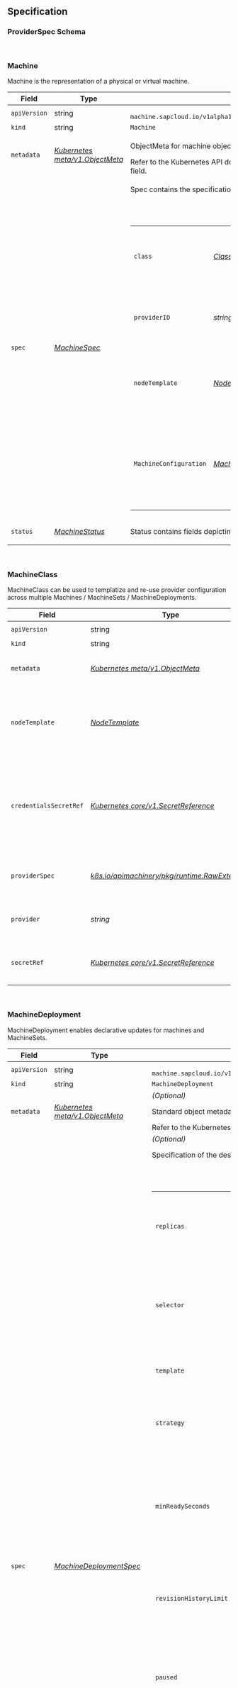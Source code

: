 ## Specification
### ProviderSpec Schema
<br>
<h3 id="machine.sapcloud.io/v1alpha1.Machine">
<b>Machine</b>
</h3>
<p>
<p>Machine is the representation of a physical or virtual machine.</p>
</p>
<table>
<thead>
<tr>
<th>Field</th>
<th>Type</th>
<th>Description</th>
</tr>
</thead>
<tbody>
<tr>
<td>
<code>apiVersion</code>
</td>
<td>
string
</td>
<td>
<code>
machine.sapcloud.io/v1alpha1
</code>
</td>
</tr>
<tr>
<td>
<code>kind</code>
</td>
<td>
string
</td>
<td>
<code>Machine</code>
</td>
</tr>
<tr>
<td>
<code>metadata</code>
</td>
<td>
<em>
<a href="https://kubernetes.io/docs/reference/generated/kubernetes-api/v1.29/#objectmeta-v1-meta">
Kubernetes meta/v1.ObjectMeta
</a>
</em>
</td>
<td>
<p>ObjectMeta for machine object</p>
Refer to the Kubernetes API documentation for the fields of the
<code>metadata</code> field.
</td>
</tr>
<tr>
<td>
<code>spec</code>
</td>
<td>
<em>
<a href="#machine.sapcloud.io/v1alpha1.MachineSpec">
MachineSpec
</a>
</em>
</td>
<td>
<p>Spec contains the specification of the machine</p>
<br/>
<br/>
<table>
<tr>
<td>
<code>class</code>
</td>
<td>
<em>
<a href="#machine.sapcloud.io/v1alpha1.ClassSpec">
ClassSpec
</a>
</em>
</td>
<td>
<em>(Optional)</em>
<p>Class contains the machineclass attributes of a machine</p>
</td>
</tr>
<tr>
<td>
<code>providerID</code>
</td>
<td>
<em>
string
</em>
</td>
<td>
<em>(Optional)</em>
<p>ProviderID represents the provider&rsquo;s unique ID given to a machine</p>
</td>
</tr>
<tr>
<td>
<code>nodeTemplate</code>
</td>
<td>
<em>
<a href="#machine.sapcloud.io/v1alpha1.NodeTemplateSpec">
NodeTemplateSpec
</a>
</em>
</td>
<td>
<em>(Optional)</em>
<p>NodeTemplateSpec describes the data a node should have when created from a template</p>
</td>
</tr>
<tr>
<td>
<code>MachineConfiguration</code>
</td>
<td>
<em>
<a href="#machine.sapcloud.io/v1alpha1.MachineConfiguration">
MachineConfiguration
</a>
</em>
</td>
<td>
<p>
(Members of <code>MachineConfiguration</code> are embedded into this type.)
</p>
<em>(Optional)</em>
<p>Configuration for the machine-controller.</p>
</td>
</tr>
</table>
</td>
</tr>
<tr>
<td>
<code>status</code>
</td>
<td>
<em>
<a href="#machine.sapcloud.io/v1alpha1.MachineStatus">
MachineStatus
</a>
</em>
</td>
<td>
<p>Status contains fields depicting the status</p>
</td>
</tr>
</tbody>
</table>
<br>
<h3 id="machine.sapcloud.io/v1alpha1.MachineClass">
<b>MachineClass</b>
</h3>
<p>
<p>MachineClass can be used to templatize and re-use provider configuration
across multiple Machines / MachineSets / MachineDeployments.</p>
</p>
<table>
<thead>
<tr>
<th>Field</th>
<th>Type</th>
<th>Description</th>
</tr>
</thead>
<tbody>
<tr>
<td>
<code>apiVersion</code>
</td>
<td>
string
</td>
<td>
<code>
machine.sapcloud.io/v1alpha1
</code>
</td>
</tr>
<tr>
<td>
<code>kind</code>
</td>
<td>
string
</td>
<td>
<code>MachineClass</code>
</td>
</tr>
<tr>
<td>
<code>metadata</code>
</td>
<td>
<em>
<a href="https://kubernetes.io/docs/reference/generated/kubernetes-api/v1.29/#objectmeta-v1-meta">
Kubernetes meta/v1.ObjectMeta
</a>
</em>
</td>
<td>
<em>(Optional)</em>
Refer to the Kubernetes API documentation for the fields of the
<code>metadata</code> field.
</td>
</tr>
<tr>
<td>
<code>nodeTemplate</code>
</td>
<td>
<em>
<a href="#machine.sapcloud.io/v1alpha1.NodeTemplate">
NodeTemplate
</a>
</em>
</td>
<td>
<em>(Optional)</em>
<p>NodeTemplate contains subfields to track all node resources and other node info required to scale nodegroup from zero</p>
</td>
</tr>
<tr>
<td>
<code>credentialsSecretRef</code>
</td>
<td>
<em>
<a href="https://kubernetes.io/docs/reference/generated/kubernetes-api/v1.29/#secretreference-v1-core">
Kubernetes core/v1.SecretReference
</a>
</em>
</td>
<td>
<p>CredentialsSecretRef can optionally store the credentials (in this case the SecretRef does not need to store them).
This might be useful if multiple machine classes with the same credentials but different user-datas are used.</p>
</td>
</tr>
<tr>
<td>
<code>providerSpec</code>
</td>
<td>
<em>
<a href="https://godoc.org/k8s.io/apimachinery/pkg/runtime#RawExtension">
k8s.io/apimachinery/pkg/runtime.RawExtension
</a>
</em>
</td>
<td>
<p>Provider-specific configuration to use during node creation.</p>
</td>
</tr>
<tr>
<td>
<code>provider</code>
</td>
<td>
<em>
string
</em>
</td>
<td>
<p>Provider is the combination of name and location of cloud-specific drivers.</p>
</td>
</tr>
<tr>
<td>
<code>secretRef</code>
</td>
<td>
<em>
<a href="https://kubernetes.io/docs/reference/generated/kubernetes-api/v1.29/#secretreference-v1-core">
Kubernetes core/v1.SecretReference
</a>
</em>
</td>
<td>
<p>SecretRef stores the necessary secrets such as credentials or userdata.</p>
</td>
</tr>
</tbody>
</table>
<br>
<h3 id="machine.sapcloud.io/v1alpha1.MachineDeployment">
<b>MachineDeployment</b>
</h3>
<p>
<p>MachineDeployment enables declarative updates for machines and MachineSets.</p>
</p>
<table>
<thead>
<tr>
<th>Field</th>
<th>Type</th>
<th>Description</th>
</tr>
</thead>
<tbody>
<tr>
<td>
<code>apiVersion</code>
</td>
<td>
string
</td>
<td>
<code>
machine.sapcloud.io/v1alpha1
</code>
</td>
</tr>
<tr>
<td>
<code>kind</code>
</td>
<td>
string
</td>
<td>
<code>MachineDeployment</code>
</td>
</tr>
<tr>
<td>
<code>metadata</code>
</td>
<td>
<em>
<a href="https://kubernetes.io/docs/reference/generated/kubernetes-api/v1.29/#objectmeta-v1-meta">
Kubernetes meta/v1.ObjectMeta
</a>
</em>
</td>
<td>
<em>(Optional)</em>
<p>Standard object metadata.</p>
Refer to the Kubernetes API documentation for the fields of the
<code>metadata</code> field.
</td>
</tr>
<tr>
<td>
<code>spec</code>
</td>
<td>
<em>
<a href="#machine.sapcloud.io/v1alpha1.MachineDeploymentSpec">
MachineDeploymentSpec
</a>
</em>
</td>
<td>
<em>(Optional)</em>
<p>Specification of the desired behavior of the MachineDeployment.</p>
<br/>
<br/>
<table>
<tr>
<td>
<code>replicas</code>
</td>
<td>
<em>
int32
</em>
</td>
<td>
<em>(Optional)</em>
<p>Number of desired machines. This is a pointer to distinguish between explicit
zero and not specified. Defaults to 0.</p>
</td>
</tr>
<tr>
<td>
<code>selector</code>
</td>
<td>
<em>
<a href="https://kubernetes.io/docs/reference/generated/kubernetes-api/v1.29/#labelselector-v1-meta">
Kubernetes meta/v1.LabelSelector
</a>
</em>
</td>
<td>
<em>(Optional)</em>
<p>Label selector for machines. Existing MachineSets whose machines are
selected by this will be the ones affected by this MachineDeployment.</p>
</td>
</tr>
<tr>
<td>
<code>template</code>
</td>
<td>
<em>
<a href="#machine.sapcloud.io/v1alpha1.MachineTemplateSpec">
MachineTemplateSpec
</a>
</em>
</td>
<td>
<p>Template describes the machines that will be created.</p>
</td>
</tr>
<tr>
<td>
<code>strategy</code>
</td>
<td>
<em>
<a href="#machine.sapcloud.io/v1alpha1.MachineDeploymentStrategy">
MachineDeploymentStrategy
</a>
</em>
</td>
<td>
<em>(Optional)</em>
<p>The MachineDeployment strategy to use to replace existing machines with new ones.</p>
</td>
</tr>
<tr>
<td>
<code>minReadySeconds</code>
</td>
<td>
<em>
int32
</em>
</td>
<td>
<em>(Optional)</em>
<p>Minimum number of seconds for which a newly created machine should be ready
without any of its container crashing, for it to be considered available.
Defaults to 0 (machine will be considered available as soon as it is ready)</p>
</td>
</tr>
<tr>
<td>
<code>revisionHistoryLimit</code>
</td>
<td>
<em>
*int32
</em>
</td>
<td>
<em>(Optional)</em>
<p>The number of old MachineSets to retain to allow rollback.
This is a pointer to distinguish between explicit zero and not specified.</p>
</td>
</tr>
<tr>
<td>
<code>paused</code>
</td>
<td>
<em>
bool
</em>
</td>
<td>
<em>(Optional)</em>
<p>Indicates that the MachineDeployment is paused and will not be processed by the
MachineDeployment controller.</p>
</td>
</tr>
<tr>
<td>
<code>rollbackTo</code>
</td>
<td>
<em>
<a href="#machine.sapcloud.io/v1alpha1.RollbackConfig">
RollbackConfig
</a>
</em>
</td>
<td>
<em>(Optional)</em>
<p>DEPRECATED.
The config this MachineDeployment is rolling back to. Will be cleared after rollback is done.</p>
</td>
</tr>
<tr>
<td>
<code>progressDeadlineSeconds</code>
</td>
<td>
<em>
*int32
</em>
</td>
<td>
<em>(Optional)</em>
<p>The maximum time in seconds for a MachineDeployment to make progress before it
is considered to be failed. The MachineDeployment controller will continue to
process failed MachineDeployments and a condition with a ProgressDeadlineExceeded
reason will be surfaced in the MachineDeployment status. Note that progress will
not be estimated during the time a MachineDeployment is paused. This is not set
by default, which is treated as infinite deadline.</p>
</td>
</tr>
</table>
</td>
</tr>
<tr>
<td>
<code>status</code>
</td>
<td>
<em>
<a href="#machine.sapcloud.io/v1alpha1.MachineDeploymentStatus">
MachineDeploymentStatus
</a>
</em>
</td>
<td>
<em>(Optional)</em>
<p>Most recently observed status of the MachineDeployment.</p>
</td>
</tr>
</tbody>
</table>
<br>
<h3 id="machine.sapcloud.io/v1alpha1.MachineSet">
<b>MachineSet</b>
</h3>
<p>
<p>MachineSet TODO</p>
</p>
<table>
<thead>
<tr>
<th>Field</th>
<th>Type</th>
<th>Description</th>
</tr>
</thead>
<tbody>
<tr>
<td>
<code>apiVersion</code>
</td>
<td>
string
</td>
<td>
<code>
machine.sapcloud.io/v1alpha1
</code>
</td>
</tr>
<tr>
<td>
<code>kind</code>
</td>
<td>
string
</td>
<td>
<code>MachineSet</code>
</td>
</tr>
<tr>
<td>
<code>metadata</code>
</td>
<td>
<em>
<a href="https://kubernetes.io/docs/reference/generated/kubernetes-api/v1.29/#objectmeta-v1-meta">
Kubernetes meta/v1.ObjectMeta
</a>
</em>
</td>
<td>
<em>(Optional)</em>
Refer to the Kubernetes API documentation for the fields of the
<code>metadata</code> field.
</td>
</tr>
<tr>
<td>
<code>spec</code>
</td>
<td>
<em>
<a href="#machine.sapcloud.io/v1alpha1.MachineSetSpec">
MachineSetSpec
</a>
</em>
</td>
<td>
<em>(Optional)</em>
<br/>
<br/>
<table>
<tr>
<td>
<code>replicas</code>
</td>
<td>
<em>
int32
</em>
</td>
<td>
<em>(Optional)</em>
</td>
</tr>
<tr>
<td>
<code>selector</code>
</td>
<td>
<em>
<a href="https://kubernetes.io/docs/reference/generated/kubernetes-api/v1.29/#labelselector-v1-meta">
Kubernetes meta/v1.LabelSelector
</a>
</em>
</td>
<td>
<em>(Optional)</em>
</td>
</tr>
<tr>
<td>
<code>machineClass</code>
</td>
<td>
<em>
<a href="#machine.sapcloud.io/v1alpha1.ClassSpec">
ClassSpec
</a>
</em>
</td>
<td>
<em>(Optional)</em>
</td>
</tr>
<tr>
<td>
<code>template</code>
</td>
<td>
<em>
<a href="#machine.sapcloud.io/v1alpha1.MachineTemplateSpec">
MachineTemplateSpec
</a>
</em>
</td>
<td>
<em>(Optional)</em>
</td>
</tr>
<tr>
<td>
<code>minReadySeconds</code>
</td>
<td>
<em>
int32
</em>
</td>
<td>
<em>(Optional)</em>
</td>
</tr>
</table>
</td>
</tr>
<tr>
<td>
<code>status</code>
</td>
<td>
<em>
<a href="#machine.sapcloud.io/v1alpha1.MachineSetStatus">
MachineSetStatus
</a>
</em>
</td>
<td>
<em>(Optional)</em>
</td>
</tr>
</tbody>
</table>
<br>
<h3 id="machine.sapcloud.io/v1alpha1.ClassSpec">
<b>ClassSpec</b>
</h3>
<p>
(<em>Appears on:</em>
<a href="#machine.sapcloud.io/v1alpha1.MachineSetSpec">MachineSetSpec</a>, 
<a href="#machine.sapcloud.io/v1alpha1.MachineSpec">MachineSpec</a>)
</p>
<p>
<p>ClassSpec is the class specification of machine</p>
</p>
<table>
<thead>
<tr>
<th>Field</th>
<th>Type</th>
<th>Description</th>
</tr>
</thead>
<tbody>
<tr>
<td>
<code>apiGroup</code>
</td>
<td>
<em>
string
</em>
</td>
<td>
<p>API group to which it belongs</p>
</td>
</tr>
<tr>
<td>
<code>kind</code>
</td>
<td>
<em>
string
</em>
</td>
<td>
<p>Kind for machine class</p>
</td>
</tr>
<tr>
<td>
<code>name</code>
</td>
<td>
<em>
string
</em>
</td>
<td>
<p>Name of machine class</p>
</td>
</tr>
</tbody>
</table>
<br>
<h3 id="machine.sapcloud.io/v1alpha1.ConditionStatus">
<b>ConditionStatus</b>
(<code>string</code> alias)</p></h3>
<p>
(<em>Appears on:</em>
<a href="#machine.sapcloud.io/v1alpha1.MachineDeploymentCondition">MachineDeploymentCondition</a>, 
<a href="#machine.sapcloud.io/v1alpha1.MachineSetCondition">MachineSetCondition</a>)
</p>
<p>
<p>ConditionStatus are valid condition statuses</p>
</p>
<br>
<h3 id="machine.sapcloud.io/v1alpha1.CurrentStatus">
<b>CurrentStatus</b>
</h3>
<p>
(<em>Appears on:</em>
<a href="#machine.sapcloud.io/v1alpha1.MachineStatus">MachineStatus</a>)
</p>
<p>
<p>CurrentStatus contains information about the current status of Machine.</p>
</p>
<table>
<thead>
<tr>
<th>Field</th>
<th>Type</th>
<th>Description</th>
</tr>
</thead>
<tbody>
<tr>
<td>
<code>phase</code>
</td>
<td>
<em>
<a href="#machine.sapcloud.io/v1alpha1.MachinePhase">
MachinePhase
</a>
</em>
</td>
<td>
</td>
</tr>
<tr>
<td>
<code>timeoutActive</code>
</td>
<td>
<em>
bool
</em>
</td>
<td>
</td>
</tr>
<tr>
<td>
<code>lastUpdateTime</code>
</td>
<td>
<em>
<a href="https://kubernetes.io/docs/reference/generated/kubernetes-api/v1.29/#time-v1-meta">
Kubernetes meta/v1.Time
</a>
</em>
</td>
<td>
<p>Last update time of current status</p>
</td>
</tr>
</tbody>
</table>
<br>
<h3 id="machine.sapcloud.io/v1alpha1.InPlaceUpdateMachineDeployment">
<b>InPlaceUpdateMachineDeployment</b>
</h3>
<p>
(<em>Appears on:</em>
<a href="#machine.sapcloud.io/v1alpha1.MachineDeploymentStrategy">MachineDeploymentStrategy</a>)
</p>
<p>
<p>InPlaceUpdateMachineDeployment specifies the spec to control the desired behavior of inplace update.</p>
</p>
<table>
<thead>
<tr>
<th>Field</th>
<th>Type</th>
<th>Description</th>
</tr>
</thead>
<tbody>
<tr>
<td>
<code>UpdateConfiguration</code>
</td>
<td>
<em>
<a href="#machine.sapcloud.io/v1alpha1.UpdateConfiguration">
UpdateConfiguration
</a>
</em>
</td>
<td>
<p>
(Members of <code>UpdateConfiguration</code> are embedded into this type.)
</p>
</td>
</tr>
<tr>
<td>
<code>orchestrationType</code>
</td>
<td>
<em>
<a href="#machine.sapcloud.io/v1alpha1.OrchestrationType">
OrchestrationType
</a>
</em>
</td>
<td>
<p>OrchestrationType specifies the orchestration type for the inplace update.</p>
</td>
</tr>
</tbody>
</table>
<br>
<h3 id="machine.sapcloud.io/v1alpha1.LastOperation">
<b>LastOperation</b>
</h3>
<p>
(<em>Appears on:</em>
<a href="#machine.sapcloud.io/v1alpha1.MachineSetStatus">MachineSetStatus</a>, 
<a href="#machine.sapcloud.io/v1alpha1.MachineStatus">MachineStatus</a>, 
<a href="#machine.sapcloud.io/v1alpha1.MachineSummary">MachineSummary</a>)
</p>
<p>
<p>LastOperation suggests the last operation performed on the object</p>
</p>
<table>
<thead>
<tr>
<th>Field</th>
<th>Type</th>
<th>Description</th>
</tr>
</thead>
<tbody>
<tr>
<td>
<code>description</code>
</td>
<td>
<em>
string
</em>
</td>
<td>
<p>Description of the current operation</p>
</td>
</tr>
<tr>
<td>
<code>errorCode</code>
</td>
<td>
<em>
string
</em>
</td>
<td>
<em>(Optional)</em>
<p>ErrorCode of the current operation if any</p>
</td>
</tr>
<tr>
<td>
<code>lastUpdateTime</code>
</td>
<td>
<em>
<a href="https://kubernetes.io/docs/reference/generated/kubernetes-api/v1.29/#time-v1-meta">
Kubernetes meta/v1.Time
</a>
</em>
</td>
<td>
<p>Last update time of current operation</p>
</td>
</tr>
<tr>
<td>
<code>state</code>
</td>
<td>
<em>
<a href="#machine.sapcloud.io/v1alpha1.MachineState">
MachineState
</a>
</em>
</td>
<td>
<p>State of operation</p>
</td>
</tr>
<tr>
<td>
<code>type</code>
</td>
<td>
<em>
<a href="#machine.sapcloud.io/v1alpha1.MachineOperationType">
MachineOperationType
</a>
</em>
</td>
<td>
<p>Type of operation</p>
</td>
</tr>
</tbody>
</table>
<br>
<h3 id="machine.sapcloud.io/v1alpha1.MachineConfiguration">
<b>MachineConfiguration</b>
</h3>
<p>
(<em>Appears on:</em>
<a href="#machine.sapcloud.io/v1alpha1.MachineSpec">MachineSpec</a>)
</p>
<p>
<p>MachineConfiguration describes the configurations useful for the machine-controller.</p>
</p>
<table>
<thead>
<tr>
<th>Field</th>
<th>Type</th>
<th>Description</th>
</tr>
</thead>
<tbody>
<tr>
<td>
<code>drainTimeout</code>
</td>
<td>
<em>
<a href="https://godoc.org/k8s.io/apimachinery/pkg/apis/meta/v1#Duration">
Kubernetes meta/v1.Duration
</a>
</em>
</td>
<td>
<em>(Optional)</em>
<p>MachineDraintimeout is the timeout after which machine is forcefully deleted.</p>
</td>
</tr>
<tr>
<td>
<code>healthTimeout</code>
</td>
<td>
<em>
<a href="https://godoc.org/k8s.io/apimachinery/pkg/apis/meta/v1#Duration">
Kubernetes meta/v1.Duration
</a>
</em>
</td>
<td>
<em>(Optional)</em>
<p>MachineHealthTimeout is the timeout after which machine is declared unhealhty/failed.</p>
</td>
</tr>
<tr>
<td>
<code>creationTimeout</code>
</td>
<td>
<em>
<a href="https://godoc.org/k8s.io/apimachinery/pkg/apis/meta/v1#Duration">
Kubernetes meta/v1.Duration
</a>
</em>
</td>
<td>
<em>(Optional)</em>
<p>MachineCreationTimeout is the timeout after which machinie creation is declared failed.</p>
</td>
</tr>
<tr>
<td>
<code>maxEvictRetries</code>
</td>
<td>
<em>
*int32
</em>
</td>
<td>
<em>(Optional)</em>
<p>MaxEvictRetries is the number of retries that will be attempted while draining the node.</p>
</td>
</tr>
<tr>
<td>
<code>nodeConditions</code>
</td>
<td>
<em>
*string
</em>
</td>
<td>
<em>(Optional)</em>
<p>NodeConditions are the set of conditions if set to true for MachineHealthTimeOut, machine will be declared failed.</p>
</td>
</tr>
</tbody>
</table>
<br>
<h3 id="machine.sapcloud.io/v1alpha1.MachineDeploymentCondition">
<b>MachineDeploymentCondition</b>
</h3>
<p>
(<em>Appears on:</em>
<a href="#machine.sapcloud.io/v1alpha1.MachineDeploymentStatus">MachineDeploymentStatus</a>)
</p>
<p>
<p>MachineDeploymentCondition describes the state of a MachineDeployment at a certain point.</p>
</p>
<table>
<thead>
<tr>
<th>Field</th>
<th>Type</th>
<th>Description</th>
</tr>
</thead>
<tbody>
<tr>
<td>
<code>type</code>
</td>
<td>
<em>
<a href="#machine.sapcloud.io/v1alpha1.MachineDeploymentConditionType">
MachineDeploymentConditionType
</a>
</em>
</td>
<td>
<p>Type of MachineDeployment condition.</p>
</td>
</tr>
<tr>
<td>
<code>status</code>
</td>
<td>
<em>
<a href="#machine.sapcloud.io/v1alpha1.ConditionStatus">
ConditionStatus
</a>
</em>
</td>
<td>
<p>Status of the condition, one of True, False, Unknown.</p>
</td>
</tr>
<tr>
<td>
<code>lastUpdateTime</code>
</td>
<td>
<em>
<a href="https://kubernetes.io/docs/reference/generated/kubernetes-api/v1.29/#time-v1-meta">
Kubernetes meta/v1.Time
</a>
</em>
</td>
<td>
<p>The last time this condition was updated.</p>
</td>
</tr>
<tr>
<td>
<code>lastTransitionTime</code>
</td>
<td>
<em>
<a href="https://kubernetes.io/docs/reference/generated/kubernetes-api/v1.29/#time-v1-meta">
Kubernetes meta/v1.Time
</a>
</em>
</td>
<td>
<p>Last time the condition transitioned from one status to another.</p>
</td>
</tr>
<tr>
<td>
<code>reason</code>
</td>
<td>
<em>
string
</em>
</td>
<td>
<p>The reason for the condition&rsquo;s last transition.</p>
</td>
</tr>
<tr>
<td>
<code>message</code>
</td>
<td>
<em>
string
</em>
</td>
<td>
<p>A human readable message indicating details about the transition.</p>
</td>
</tr>
</tbody>
</table>
<br>
<h3 id="machine.sapcloud.io/v1alpha1.MachineDeploymentConditionType">
<b>MachineDeploymentConditionType</b>
(<code>string</code> alias)</p></h3>
<p>
(<em>Appears on:</em>
<a href="#machine.sapcloud.io/v1alpha1.MachineDeploymentCondition">MachineDeploymentCondition</a>)
</p>
<p>
<p>MachineDeploymentConditionType are valid conditions of MachineDeployments</p>
</p>
<br>
<h3 id="machine.sapcloud.io/v1alpha1.MachineDeploymentSpec">
<b>MachineDeploymentSpec</b>
</h3>
<p>
(<em>Appears on:</em>
<a href="#machine.sapcloud.io/v1alpha1.MachineDeployment">MachineDeployment</a>)
</p>
<p>
<p>MachineDeploymentSpec is the specification of the desired behavior of the MachineDeployment.</p>
</p>
<table>
<thead>
<tr>
<th>Field</th>
<th>Type</th>
<th>Description</th>
</tr>
</thead>
<tbody>
<tr>
<td>
<code>replicas</code>
</td>
<td>
<em>
int32
</em>
</td>
<td>
<em>(Optional)</em>
<p>Number of desired machines. This is a pointer to distinguish between explicit
zero and not specified. Defaults to 0.</p>
</td>
</tr>
<tr>
<td>
<code>selector</code>
</td>
<td>
<em>
<a href="https://kubernetes.io/docs/reference/generated/kubernetes-api/v1.29/#labelselector-v1-meta">
Kubernetes meta/v1.LabelSelector
</a>
</em>
</td>
<td>
<em>(Optional)</em>
<p>Label selector for machines. Existing MachineSets whose machines are
selected by this will be the ones affected by this MachineDeployment.</p>
</td>
</tr>
<tr>
<td>
<code>template</code>
</td>
<td>
<em>
<a href="#machine.sapcloud.io/v1alpha1.MachineTemplateSpec">
MachineTemplateSpec
</a>
</em>
</td>
<td>
<p>Template describes the machines that will be created.</p>
</td>
</tr>
<tr>
<td>
<code>strategy</code>
</td>
<td>
<em>
<a href="#machine.sapcloud.io/v1alpha1.MachineDeploymentStrategy">
MachineDeploymentStrategy
</a>
</em>
</td>
<td>
<em>(Optional)</em>
<p>The MachineDeployment strategy to use to replace existing machines with new ones.</p>
</td>
</tr>
<tr>
<td>
<code>minReadySeconds</code>
</td>
<td>
<em>
int32
</em>
</td>
<td>
<em>(Optional)</em>
<p>Minimum number of seconds for which a newly created machine should be ready
without any of its container crashing, for it to be considered available.
Defaults to 0 (machine will be considered available as soon as it is ready)</p>
</td>
</tr>
<tr>
<td>
<code>revisionHistoryLimit</code>
</td>
<td>
<em>
*int32
</em>
</td>
<td>
<em>(Optional)</em>
<p>The number of old MachineSets to retain to allow rollback.
This is a pointer to distinguish between explicit zero and not specified.</p>
</td>
</tr>
<tr>
<td>
<code>paused</code>
</td>
<td>
<em>
bool
</em>
</td>
<td>
<em>(Optional)</em>
<p>Indicates that the MachineDeployment is paused and will not be processed by the
MachineDeployment controller.</p>
</td>
</tr>
<tr>
<td>
<code>rollbackTo</code>
</td>
<td>
<em>
<a href="#machine.sapcloud.io/v1alpha1.RollbackConfig">
RollbackConfig
</a>
</em>
</td>
<td>
<em>(Optional)</em>
<p>DEPRECATED.
The config this MachineDeployment is rolling back to. Will be cleared after rollback is done.</p>
</td>
</tr>
<tr>
<td>
<code>progressDeadlineSeconds</code>
</td>
<td>
<em>
*int32
</em>
</td>
<td>
<em>(Optional)</em>
<p>The maximum time in seconds for a MachineDeployment to make progress before it
is considered to be failed. The MachineDeployment controller will continue to
process failed MachineDeployments and a condition with a ProgressDeadlineExceeded
reason will be surfaced in the MachineDeployment status. Note that progress will
not be estimated during the time a MachineDeployment is paused. This is not set
by default, which is treated as infinite deadline.</p>
</td>
</tr>
</tbody>
</table>
<br>
<h3 id="machine.sapcloud.io/v1alpha1.MachineDeploymentStatus">
<b>MachineDeploymentStatus</b>
</h3>
<p>
(<em>Appears on:</em>
<a href="#machine.sapcloud.io/v1alpha1.MachineDeployment">MachineDeployment</a>)
</p>
<p>
<p>MachineDeploymentStatus is the most recently observed status of the MachineDeployment.</p>
</p>
<table>
<thead>
<tr>
<th>Field</th>
<th>Type</th>
<th>Description</th>
</tr>
</thead>
<tbody>
<tr>
<td>
<code>observedGeneration</code>
</td>
<td>
<em>
int64
</em>
</td>
<td>
<em>(Optional)</em>
<p>The generation observed by the MachineDeployment controller.</p>
</td>
</tr>
<tr>
<td>
<code>replicas</code>
</td>
<td>
<em>
int32
</em>
</td>
<td>
<em>(Optional)</em>
<p>Total number of non-terminated machines targeted by this MachineDeployment (their labels match the selector).</p>
</td>
</tr>
<tr>
<td>
<code>updatedReplicas</code>
</td>
<td>
<em>
int32
</em>
</td>
<td>
<em>(Optional)</em>
<p>Total number of non-terminated machines targeted by this MachineDeployment that have the desired template spec.</p>
</td>
</tr>
<tr>
<td>
<code>readyReplicas</code>
</td>
<td>
<em>
int32
</em>
</td>
<td>
<em>(Optional)</em>
<p>Total number of ready machines targeted by this MachineDeployment.</p>
</td>
</tr>
<tr>
<td>
<code>availableReplicas</code>
</td>
<td>
<em>
int32
</em>
</td>
<td>
<em>(Optional)</em>
<p>Total number of available machines (ready for at least minReadySeconds) targeted by this MachineDeployment.</p>
</td>
</tr>
<tr>
<td>
<code>unavailableReplicas</code>
</td>
<td>
<em>
int32
</em>
</td>
<td>
<em>(Optional)</em>
<p>Total number of unavailable machines targeted by this MachineDeployment. This is the total number of
machines that are still required for the MachineDeployment to have 100% available capacity. They may
either be machines that are running but not yet available or machines that still have not been created.</p>
</td>
</tr>
<tr>
<td>
<code>conditions</code>
</td>
<td>
<em>
<a href="#machine.sapcloud.io/v1alpha1.MachineDeploymentCondition">
[]MachineDeploymentCondition
</a>
</em>
</td>
<td>
<p>Represents the latest available observations of a MachineDeployment&rsquo;s current state.</p>
</td>
</tr>
<tr>
<td>
<code>collisionCount</code>
</td>
<td>
<em>
*int32
</em>
</td>
<td>
<em>(Optional)</em>
<p>Count of hash collisions for the MachineDeployment. The MachineDeployment controller uses this
field as a collision avoidance mechanism when it needs to create the name for the
newest MachineSet.</p>
</td>
</tr>
<tr>
<td>
<code>failedMachines</code>
</td>
<td>
<em>
<a href="#machine.sapcloud.io/v1alpha1.*github.com/gardener/machine-controller-manager/pkg/apis/machine/v1alpha1.MachineSummary">
[]*github.com/gardener/machine-controller-manager/pkg/apis/machine/v1alpha1.MachineSummary
</a>
</em>
</td>
<td>
<em>(Optional)</em>
<p>FailedMachines has summary of machines on which lastOperation Failed</p>
</td>
</tr>
</tbody>
</table>
<br>
<h3 id="machine.sapcloud.io/v1alpha1.MachineDeploymentStrategy">
<b>MachineDeploymentStrategy</b>
</h3>
<p>
(<em>Appears on:</em>
<a href="#machine.sapcloud.io/v1alpha1.MachineDeploymentSpec">MachineDeploymentSpec</a>)
</p>
<p>
<p>MachineDeploymentStrategy describes how to replace existing machines with new ones.</p>
</p>
<table>
<thead>
<tr>
<th>Field</th>
<th>Type</th>
<th>Description</th>
</tr>
</thead>
<tbody>
<tr>
<td>
<code>type</code>
</td>
<td>
<em>
<a href="#machine.sapcloud.io/v1alpha1.MachineDeploymentStrategyType">
MachineDeploymentStrategyType
</a>
</em>
</td>
<td>
<em>(Optional)</em>
<p>Type of MachineDeployment. Can be &ldquo;Recreate&rdquo; or &ldquo;RollingUpdate&rdquo;. Default is RollingUpdate.</p>
</td>
</tr>
<tr>
<td>
<code>rollingUpdate</code>
</td>
<td>
<em>
<a href="#machine.sapcloud.io/v1alpha1.RollingUpdateMachineDeployment">
RollingUpdateMachineDeployment
</a>
</em>
</td>
<td>
<em>(Optional)</em>
<p>Rolling update config params. Present only if MachineDeploymentStrategyType =</p>
<h2>RollingUpdate.</h2>
<p>TODO: Update this to follow our convention for oneOf, whatever we decide it
to be.</p>
</td>
</tr>
<tr>
<td>
<code>inPlaceUpdate</code>
</td>
<td>
<em>
<a href="#machine.sapcloud.io/v1alpha1.InPlaceUpdateMachineDeployment">
InPlaceUpdateMachineDeployment
</a>
</em>
</td>
<td>
<em>(Optional)</em>
<p>InPlaceUpdate update config params. Present only if MachineDeploymentStrategyType =
InPlaceUpdate.</p>
</td>
</tr>
</tbody>
</table>
<br>
<h3 id="machine.sapcloud.io/v1alpha1.MachineDeploymentStrategyType">
<b>MachineDeploymentStrategyType</b>
(<code>string</code> alias)</p></h3>
<p>
(<em>Appears on:</em>
<a href="#machine.sapcloud.io/v1alpha1.MachineDeploymentStrategy">MachineDeploymentStrategy</a>)
</p>
<p>
<p>MachineDeploymentStrategyType are valid strategy types for rolling MachineDeployments</p>
</p>
<br>
<h3 id="machine.sapcloud.io/v1alpha1.MachineOperationType">
<b>MachineOperationType</b>
(<code>string</code> alias)</p></h3>
<p>
(<em>Appears on:</em>
<a href="#machine.sapcloud.io/v1alpha1.LastOperation">LastOperation</a>)
</p>
<p>
<p>MachineOperationType is a label for the operation performed on a machine object.</p>
</p>
<br>
<h3 id="machine.sapcloud.io/v1alpha1.MachinePhase">
<b>MachinePhase</b>
(<code>string</code> alias)</p></h3>
<p>
(<em>Appears on:</em>
<a href="#machine.sapcloud.io/v1alpha1.CurrentStatus">CurrentStatus</a>)
</p>
<p>
<p>MachinePhase is a label for the condition of a machine at the current time.</p>
</p>
<br>
<h3 id="machine.sapcloud.io/v1alpha1.MachineSetCondition">
<b>MachineSetCondition</b>
</h3>
<p>
(<em>Appears on:</em>
<a href="#machine.sapcloud.io/v1alpha1.MachineSetStatus">MachineSetStatus</a>)
</p>
<p>
<p>MachineSetCondition describes the state of a machine set at a certain point.</p>
</p>
<table>
<thead>
<tr>
<th>Field</th>
<th>Type</th>
<th>Description</th>
</tr>
</thead>
<tbody>
<tr>
<td>
<code>type</code>
</td>
<td>
<em>
<a href="#machine.sapcloud.io/v1alpha1.MachineSetConditionType">
MachineSetConditionType
</a>
</em>
</td>
<td>
<p>Type of machine set condition.</p>
</td>
</tr>
<tr>
<td>
<code>status</code>
</td>
<td>
<em>
<a href="#machine.sapcloud.io/v1alpha1.ConditionStatus">
ConditionStatus
</a>
</em>
</td>
<td>
<p>Status of the condition, one of True, False, Unknown.</p>
</td>
</tr>
<tr>
<td>
<code>lastTransitionTime</code>
</td>
<td>
<em>
<a href="https://kubernetes.io/docs/reference/generated/kubernetes-api/v1.29/#time-v1-meta">
Kubernetes meta/v1.Time
</a>
</em>
</td>
<td>
<em>(Optional)</em>
<p>The last time the condition transitioned from one status to another.</p>
</td>
</tr>
<tr>
<td>
<code>reason</code>
</td>
<td>
<em>
string
</em>
</td>
<td>
<em>(Optional)</em>
<p>The reason for the condition&rsquo;s last transition.</p>
</td>
</tr>
<tr>
<td>
<code>message</code>
</td>
<td>
<em>
string
</em>
</td>
<td>
<em>(Optional)</em>
<p>A human readable message indicating details about the transition.</p>
</td>
</tr>
</tbody>
</table>
<br>
<h3 id="machine.sapcloud.io/v1alpha1.MachineSetConditionType">
<b>MachineSetConditionType</b>
(<code>string</code> alias)</p></h3>
<p>
(<em>Appears on:</em>
<a href="#machine.sapcloud.io/v1alpha1.MachineSetCondition">MachineSetCondition</a>)
</p>
<p>
<p>MachineSetConditionType is the condition on machineset object</p>
</p>
<br>
<h3 id="machine.sapcloud.io/v1alpha1.MachineSetSpec">
<b>MachineSetSpec</b>
</h3>
<p>
(<em>Appears on:</em>
<a href="#machine.sapcloud.io/v1alpha1.MachineSet">MachineSet</a>)
</p>
<p>
<p>MachineSetSpec is the specification of a MachineSet.</p>
</p>
<table>
<thead>
<tr>
<th>Field</th>
<th>Type</th>
<th>Description</th>
</tr>
</thead>
<tbody>
<tr>
<td>
<code>replicas</code>
</td>
<td>
<em>
int32
</em>
</td>
<td>
<em>(Optional)</em>
</td>
</tr>
<tr>
<td>
<code>selector</code>
</td>
<td>
<em>
<a href="https://kubernetes.io/docs/reference/generated/kubernetes-api/v1.29/#labelselector-v1-meta">
Kubernetes meta/v1.LabelSelector
</a>
</em>
</td>
<td>
<em>(Optional)</em>
</td>
</tr>
<tr>
<td>
<code>machineClass</code>
</td>
<td>
<em>
<a href="#machine.sapcloud.io/v1alpha1.ClassSpec">
ClassSpec
</a>
</em>
</td>
<td>
<em>(Optional)</em>
</td>
</tr>
<tr>
<td>
<code>template</code>
</td>
<td>
<em>
<a href="#machine.sapcloud.io/v1alpha1.MachineTemplateSpec">
MachineTemplateSpec
</a>
</em>
</td>
<td>
<em>(Optional)</em>
</td>
</tr>
<tr>
<td>
<code>minReadySeconds</code>
</td>
<td>
<em>
int32
</em>
</td>
<td>
<em>(Optional)</em>
</td>
</tr>
</tbody>
</table>
<br>
<h3 id="machine.sapcloud.io/v1alpha1.MachineSetStatus">
<b>MachineSetStatus</b>
</h3>
<p>
(<em>Appears on:</em>
<a href="#machine.sapcloud.io/v1alpha1.MachineSet">MachineSet</a>)
</p>
<p>
<p>MachineSetStatus holds the most recently observed status of MachineSet.</p>
</p>
<table>
<thead>
<tr>
<th>Field</th>
<th>Type</th>
<th>Description</th>
</tr>
</thead>
<tbody>
<tr>
<td>
<code>replicas</code>
</td>
<td>
<em>
int32
</em>
</td>
<td>
<p>Replicas is the number of actual replicas.</p>
</td>
</tr>
<tr>
<td>
<code>fullyLabeledReplicas</code>
</td>
<td>
<em>
int32
</em>
</td>
<td>
<em>(Optional)</em>
<p>The number of pods that have labels matching the labels of the pod template of the replicaset.</p>
</td>
</tr>
<tr>
<td>
<code>readyReplicas</code>
</td>
<td>
<em>
int32
</em>
</td>
<td>
<em>(Optional)</em>
<p>The number of ready replicas for this replica set.</p>
</td>
</tr>
<tr>
<td>
<code>availableReplicas</code>
</td>
<td>
<em>
int32
</em>
</td>
<td>
<em>(Optional)</em>
<p>The number of available replicas (ready for at least minReadySeconds) for this replica set.</p>
</td>
</tr>
<tr>
<td>
<code>observedGeneration</code>
</td>
<td>
<em>
int64
</em>
</td>
<td>
<em>(Optional)</em>
<p>ObservedGeneration is the most recent generation observed by the controller.</p>
</td>
</tr>
<tr>
<td>
<code>machineSetCondition</code>
</td>
<td>
<em>
<a href="#machine.sapcloud.io/v1alpha1.MachineSetCondition">
[]MachineSetCondition
</a>
</em>
</td>
<td>
<em>(Optional)</em>
<p>Represents the latest available observations of a replica set&rsquo;s current state.</p>
</td>
</tr>
<tr>
<td>
<code>lastOperation</code>
</td>
<td>
<em>
<a href="#machine.sapcloud.io/v1alpha1.LastOperation">
LastOperation
</a>
</em>
</td>
<td>
<p>LastOperation performed</p>
</td>
</tr>
<tr>
<td>
<code>failedMachines</code>
</td>
<td>
<em>
<a href="#machine.sapcloud.io/v1alpha1.[]github.com/gardener/machine-controller-manager/pkg/apis/machine/v1alpha1.MachineSummary">
[]github.com/gardener/machine-controller-manager/pkg/apis/machine/v1alpha1.MachineSummary
</a>
</em>
</td>
<td>
<em>(Optional)</em>
<p>FailedMachines has summary of machines on which lastOperation Failed</p>
</td>
</tr>
</tbody>
</table>
<br>
<h3 id="machine.sapcloud.io/v1alpha1.MachineSpec">
<b>MachineSpec</b>
</h3>
<p>
(<em>Appears on:</em>
<a href="#machine.sapcloud.io/v1alpha1.Machine">Machine</a>, 
<a href="#machine.sapcloud.io/v1alpha1.MachineTemplateSpec">MachineTemplateSpec</a>)
</p>
<p>
<p>MachineSpec is the specification of a Machine.</p>
</p>
<table>
<thead>
<tr>
<th>Field</th>
<th>Type</th>
<th>Description</th>
</tr>
</thead>
<tbody>
<tr>
<td>
<code>class</code>
</td>
<td>
<em>
<a href="#machine.sapcloud.io/v1alpha1.ClassSpec">
ClassSpec
</a>
</em>
</td>
<td>
<em>(Optional)</em>
<p>Class contains the machineclass attributes of a machine</p>
</td>
</tr>
<tr>
<td>
<code>providerID</code>
</td>
<td>
<em>
string
</em>
</td>
<td>
<em>(Optional)</em>
<p>ProviderID represents the provider&rsquo;s unique ID given to a machine</p>
</td>
</tr>
<tr>
<td>
<code>nodeTemplate</code>
</td>
<td>
<em>
<a href="#machine.sapcloud.io/v1alpha1.NodeTemplateSpec">
NodeTemplateSpec
</a>
</em>
</td>
<td>
<em>(Optional)</em>
<p>NodeTemplateSpec describes the data a node should have when created from a template</p>
</td>
</tr>
<tr>
<td>
<code>MachineConfiguration</code>
</td>
<td>
<em>
<a href="#machine.sapcloud.io/v1alpha1.MachineConfiguration">
MachineConfiguration
</a>
</em>
</td>
<td>
<p>
(Members of <code>MachineConfiguration</code> are embedded into this type.)
</p>
<em>(Optional)</em>
<p>Configuration for the machine-controller.</p>
</td>
</tr>
</tbody>
</table>
<br>
<h3 id="machine.sapcloud.io/v1alpha1.MachineState">
<b>MachineState</b>
(<code>string</code> alias)</p></h3>
<p>
(<em>Appears on:</em>
<a href="#machine.sapcloud.io/v1alpha1.LastOperation">LastOperation</a>)
</p>
<p>
<p>MachineState is a current state of the operation.</p>
</p>
<br>
<h3 id="machine.sapcloud.io/v1alpha1.MachineStatus">
<b>MachineStatus</b>
</h3>
<p>
(<em>Appears on:</em>
<a href="#machine.sapcloud.io/v1alpha1.Machine">Machine</a>)
</p>
<p>
<p>MachineStatus holds the most recently observed status of Machine.</p>
</p>
<table>
<thead>
<tr>
<th>Field</th>
<th>Type</th>
<th>Description</th>
</tr>
</thead>
<tbody>
<tr>
<td>
<code>conditions</code>
</td>
<td>
<em>
<a href="https://kubernetes.io/docs/reference/generated/kubernetes-api/v1.29/#nodecondition-v1-core">
[]Kubernetes core/v1.NodeCondition
</a>
</em>
</td>
<td>
<p>Conditions of this machine, same as node</p>
</td>
</tr>
<tr>
<td>
<code>lastOperation</code>
</td>
<td>
<em>
<a href="#machine.sapcloud.io/v1alpha1.LastOperation">
LastOperation
</a>
</em>
</td>
<td>
<p>Last operation refers to the status of the last operation performed</p>
</td>
</tr>
<tr>
<td>
<code>currentStatus</code>
</td>
<td>
<em>
<a href="#machine.sapcloud.io/v1alpha1.CurrentStatus">
CurrentStatus
</a>
</em>
</td>
<td>
<p>Current status of the machine object</p>
</td>
</tr>
<tr>
<td>
<code>lastKnownState</code>
</td>
<td>
<em>
string
</em>
</td>
<td>
<em>(Optional)</em>
<p>LastKnownState can store details of the last known state of the VM by the plugins.
It can be used by future operation calls to determine current infrastucture state</p>
</td>
</tr>
</tbody>
</table>
<br>
<h3 id="machine.sapcloud.io/v1alpha1.MachineSummary">
<b>MachineSummary</b>
</h3>
<p>
<p>MachineSummary store the summary of machine.</p>
</p>
<table>
<thead>
<tr>
<th>Field</th>
<th>Type</th>
<th>Description</th>
</tr>
</thead>
<tbody>
<tr>
<td>
<code>name</code>
</td>
<td>
<em>
string
</em>
</td>
<td>
<p>Name of the machine object</p>
</td>
</tr>
<tr>
<td>
<code>providerID</code>
</td>
<td>
<em>
string
</em>
</td>
<td>
<p>ProviderID represents the provider&rsquo;s unique ID given to a machine</p>
</td>
</tr>
<tr>
<td>
<code>lastOperation</code>
</td>
<td>
<em>
<a href="#machine.sapcloud.io/v1alpha1.LastOperation">
LastOperation
</a>
</em>
</td>
<td>
<p>Last operation refers to the status of the last operation performed</p>
</td>
</tr>
<tr>
<td>
<code>ownerRef</code>
</td>
<td>
<em>
string
</em>
</td>
<td>
<p>OwnerRef</p>
</td>
</tr>
</tbody>
</table>
<br>
<h3 id="machine.sapcloud.io/v1alpha1.MachineTemplateSpec">
<b>MachineTemplateSpec</b>
</h3>
<p>
(<em>Appears on:</em>
<a href="#machine.sapcloud.io/v1alpha1.MachineDeploymentSpec">MachineDeploymentSpec</a>, 
<a href="#machine.sapcloud.io/v1alpha1.MachineSetSpec">MachineSetSpec</a>)
</p>
<p>
<p>MachineTemplateSpec describes the data a machine should have when created from a template</p>
</p>
<table>
<thead>
<tr>
<th>Field</th>
<th>Type</th>
<th>Description</th>
</tr>
</thead>
<tbody>
<tr>
<td>
<code>metadata</code>
</td>
<td>
<em>
<a href="https://kubernetes.io/docs/reference/generated/kubernetes-api/v1.29/#objectmeta-v1-meta">
Kubernetes meta/v1.ObjectMeta
</a>
</em>
</td>
<td>
<em>(Optional)</em>
<p>Standard object&rsquo;s metadata.
More info: <a href="https://git.k8s.io/community/contributors/devel/sig-architecture/api-conventions.md#metadata">https://git.k8s.io/community/contributors/devel/sig-architecture/api-conventions.md#metadata</a></p>
Refer to the Kubernetes API documentation for the fields of the
<code>metadata</code> field.
</td>
</tr>
<tr>
<td>
<code>spec</code>
</td>
<td>
<em>
<a href="#machine.sapcloud.io/v1alpha1.MachineSpec">
MachineSpec
</a>
</em>
</td>
<td>
<em>(Optional)</em>
<p>Specification of the desired behavior of the machine.
More info: <a href="https://git.k8s.io/community/contributors/devel/sig-architecture/api-conventions.md#spec-and-status">https://git.k8s.io/community/contributors/devel/sig-architecture/api-conventions.md#spec-and-status</a></p>
<br/>
<br/>
<table>
<tr>
<td>
<code>class</code>
</td>
<td>
<em>
<a href="#machine.sapcloud.io/v1alpha1.ClassSpec">
ClassSpec
</a>
</em>
</td>
<td>
<em>(Optional)</em>
<p>Class contains the machineclass attributes of a machine</p>
</td>
</tr>
<tr>
<td>
<code>providerID</code>
</td>
<td>
<em>
string
</em>
</td>
<td>
<em>(Optional)</em>
<p>ProviderID represents the provider&rsquo;s unique ID given to a machine</p>
</td>
</tr>
<tr>
<td>
<code>nodeTemplate</code>
</td>
<td>
<em>
<a href="#machine.sapcloud.io/v1alpha1.NodeTemplateSpec">
NodeTemplateSpec
</a>
</em>
</td>
<td>
<em>(Optional)</em>
<p>NodeTemplateSpec describes the data a node should have when created from a template</p>
</td>
</tr>
<tr>
<td>
<code>MachineConfiguration</code>
</td>
<td>
<em>
<a href="#machine.sapcloud.io/v1alpha1.MachineConfiguration">
MachineConfiguration
</a>
</em>
</td>
<td>
<p>
(Members of <code>MachineConfiguration</code> are embedded into this type.)
</p>
<em>(Optional)</em>
<p>Configuration for the machine-controller.</p>
</td>
</tr>
</table>
</td>
</tr>
</tbody>
</table>
<br>
<h3 id="machine.sapcloud.io/v1alpha1.NodeTemplate">
<b>NodeTemplate</b>
</h3>
<p>
(<em>Appears on:</em>
<a href="#machine.sapcloud.io/v1alpha1.MachineClass">MachineClass</a>)
</p>
<p>
<p>NodeTemplate contains subfields to track all node resources and other node info required to scale nodegroup from zero</p>
</p>
<table>
<thead>
<tr>
<th>Field</th>
<th>Type</th>
<th>Description</th>
</tr>
</thead>
<tbody>
<tr>
<td>
<code>capacity</code>
</td>
<td>
<em>
<a href="https://kubernetes.io/docs/reference/generated/kubernetes-api/v1.29/#resourcelist-v1-core">
Kubernetes core/v1.ResourceList
</a>
</em>
</td>
<td>
<p>Capacity contains subfields to track all node resources required to scale nodegroup from zero</p>
</td>
</tr>
<tr>
<td>
<code>instanceType</code>
</td>
<td>
<em>
string
</em>
</td>
<td>
<p>Instance type of the node belonging to nodeGroup</p>
</td>
</tr>
<tr>
<td>
<code>region</code>
</td>
<td>
<em>
string
</em>
</td>
<td>
<p>Region of the expected node belonging to nodeGroup</p>
</td>
</tr>
<tr>
<td>
<code>zone</code>
</td>
<td>
<em>
string
</em>
</td>
<td>
<p>Zone of the expected node belonging to nodeGroup</p>
</td>
</tr>
<tr>
<td>
<code>architecture</code>
</td>
<td>
<em>
*string
</em>
</td>
<td>
<em>(Optional)</em>
<p>CPU Architecture of the node belonging to nodeGroup</p>
</td>
</tr>
</tbody>
</table>
<br>
<h3 id="machine.sapcloud.io/v1alpha1.NodeTemplateSpec">
<b>NodeTemplateSpec</b>
</h3>
<p>
(<em>Appears on:</em>
<a href="#machine.sapcloud.io/v1alpha1.MachineSpec">MachineSpec</a>)
</p>
<p>
<p>NodeTemplateSpec describes the data a node should have when created from a template</p>
</p>
<table>
<thead>
<tr>
<th>Field</th>
<th>Type</th>
<th>Description</th>
</tr>
</thead>
<tbody>
<tr>
<td>
<code>metadata</code>
</td>
<td>
<em>
<a href="https://kubernetes.io/docs/reference/generated/kubernetes-api/v1.29/#objectmeta-v1-meta">
Kubernetes meta/v1.ObjectMeta
</a>
</em>
</td>
<td>
<em>(Optional)</em>
Refer to the Kubernetes API documentation for the fields of the
<code>metadata</code> field.
</td>
</tr>
<tr>
<td>
<code>spec</code>
</td>
<td>
<em>
<a href="https://kubernetes.io/docs/reference/generated/kubernetes-api/v1.29/#nodespec-v1-core">
Kubernetes core/v1.NodeSpec
</a>
</em>
</td>
<td>
<em>(Optional)</em>
<p>NodeSpec describes the attributes that a node is created with.</p>
<br/>
<br/>
<table>
<tr>
<td>
<code>podCIDR</code>
</td>
<td>
<em>
string
</em>
</td>
<td>
<em>(Optional)</em>
<p>PodCIDR represents the pod IP range assigned to the node.</p>
</td>
</tr>
<tr>
<td>
<code>podCIDRs</code>
</td>
<td>
<em>
[]string
</em>
</td>
<td>
<em>(Optional)</em>
<p>podCIDRs represents the IP ranges assigned to the node for usage by Pods on that node. If this
field is specified, the 0th entry must match the podCIDR field. It may contain at most 1 value for
each of IPv4 and IPv6.</p>
</td>
</tr>
<tr>
<td>
<code>providerID</code>
</td>
<td>
<em>
string
</em>
</td>
<td>
<em>(Optional)</em>
<p>ID of the node assigned by the cloud provider in the format: <ProviderName>://<ProviderSpecificNodeID></p>
</td>
</tr>
<tr>
<td>
<code>unschedulable</code>
</td>
<td>
<em>
bool
</em>
</td>
<td>
<em>(Optional)</em>
<p>Unschedulable controls node schedulability of new pods. By default, node is schedulable.
More info: <a href="https://kubernetes.io/docs/concepts/nodes/node/#manual-node-administration">https://kubernetes.io/docs/concepts/nodes/node/#manual-node-administration</a></p>
</td>
</tr>
<tr>
<td>
<code>taints</code>
</td>
<td>
<em>
<a href="https://kubernetes.io/docs/reference/generated/kubernetes-api/v1.29/#taint-v1-core">
[]Kubernetes core/v1.Taint
</a>
</em>
</td>
<td>
<em>(Optional)</em>
<p>If specified, the node&rsquo;s taints.</p>
</td>
</tr>
<tr>
<td>
<code>configSource</code>
</td>
<td>
<em>
<a href="https://kubernetes.io/docs/reference/generated/kubernetes-api/v1.29/#nodeconfigsource-v1-core">
Kubernetes core/v1.NodeConfigSource
</a>
</em>
</td>
<td>
<em>(Optional)</em>
<p>Deprecated: Previously used to specify the source of the node&rsquo;s configuration for the DynamicKubeletConfig feature. This feature is removed.</p>
</td>
</tr>
<tr>
<td>
<code>externalID</code>
</td>
<td>
<em>
string
</em>
</td>
<td>
<em>(Optional)</em>
<p>Deprecated. Not all kubelets will set this field. Remove field after 1.13.
see: <a href="https://issues.k8s.io/61966">https://issues.k8s.io/61966</a></p>
</td>
</tr>
</table>
</td>
</tr>
</tbody>
</table>
<br>
<h3 id="machine.sapcloud.io/v1alpha1.OrchestrationType">
<b>OrchestrationType</b>
(<code>string</code> alias)</p></h3>
<p>
(<em>Appears on:</em>
<a href="#machine.sapcloud.io/v1alpha1.InPlaceUpdateMachineDeployment">InPlaceUpdateMachineDeployment</a>)
</p>
<p>
<p>OrchestrationType specifies the orchestration type for the inplace update.</p>
</p>
<br>
<h3 id="machine.sapcloud.io/v1alpha1.RollbackConfig">
<b>RollbackConfig</b>
</h3>
<p>
(<em>Appears on:</em>
<a href="#machine.sapcloud.io/v1alpha1.MachineDeploymentSpec">MachineDeploymentSpec</a>)
</p>
<p>
<p>RollbackConfig is the config to rollback a MachineDeployment</p>
</p>
<table>
<thead>
<tr>
<th>Field</th>
<th>Type</th>
<th>Description</th>
</tr>
</thead>
<tbody>
<tr>
<td>
<code>revision</code>
</td>
<td>
<em>
int64
</em>
</td>
<td>
<em>(Optional)</em>
<p>The revision to rollback to. If set to 0, rollback to the last revision.</p>
</td>
</tr>
</tbody>
</table>
<br>
<h3 id="machine.sapcloud.io/v1alpha1.RollingUpdateMachineDeployment">
<b>RollingUpdateMachineDeployment</b>
</h3>
<p>
(<em>Appears on:</em>
<a href="#machine.sapcloud.io/v1alpha1.MachineDeploymentStrategy">MachineDeploymentStrategy</a>)
</p>
<p>
<p>RollingUpdateMachineDeployment is the spec to control the desired behavior of rolling update.</p>
</p>
<table>
<thead>
<tr>
<th>Field</th>
<th>Type</th>
<th>Description</th>
</tr>
</thead>
<tbody>
<tr>
<td>
<code>UpdateConfiguration</code>
</td>
<td>
<em>
<a href="#machine.sapcloud.io/v1alpha1.UpdateConfiguration">
UpdateConfiguration
</a>
</em>
</td>
<td>
<p>
(Members of <code>UpdateConfiguration</code> are embedded into this type.)
</p>
</td>
</tr>
</tbody>
</table>
<br>
<h3 id="machine.sapcloud.io/v1alpha1.UpdateConfiguration">
<b>UpdateConfiguration</b>
</h3>
<p>
(<em>Appears on:</em>
<a href="#machine.sapcloud.io/v1alpha1.InPlaceUpdateMachineDeployment">InPlaceUpdateMachineDeployment</a>, 
<a href="#machine.sapcloud.io/v1alpha1.RollingUpdateMachineDeployment">RollingUpdateMachineDeployment</a>)
</p>
<p>
<p>UpdateConfiguration specifies the udpate configuration for the deployment strategy.</p>
</p>
<table>
<thead>
<tr>
<th>Field</th>
<th>Type</th>
<th>Description</th>
</tr>
</thead>
<tbody>
<tr>
<td>
<code>maxUnavailable</code>
</td>
<td>
<em>
<a href="https://godoc.org/k8s.io/apimachinery/pkg/util/intstr#IntOrString">
k8s.io/apimachinery/pkg/util/intstr.IntOrString
</a>
</em>
</td>
<td>
<em>(Optional)</em>
<p>The maximum number of machines that can be unavailable during the update.
Value can be an absolute number (ex: 5) or a percentage of desired machines (ex: 10%).
Absolute number is calculated from percentage by rounding down.
This can not be 0 if MaxSurge is 0.
Example: when this is set to 30%, the old machine set can be scaled down to 70% of desired machines
immediately when the update starts. Once new machines are ready, old machine set
can be scaled down further, followed by scaling up the new machine set, ensuring
that the total number of machines available at all times during the update is at
least 70% of desired machines.</p>
</td>
</tr>
<tr>
<td>
<code>maxSurge</code>
</td>
<td>
<em>
<a href="https://godoc.org/k8s.io/apimachinery/pkg/util/intstr#IntOrString">
k8s.io/apimachinery/pkg/util/intstr.IntOrString
</a>
</em>
</td>
<td>
<em>(Optional)</em>
<p>The maximum number of machines that can be scheduled above the desired number of
machines.
Value can be an absolute number (ex: 5) or a percentage of desired machines (ex: 10%).
This can not be 0 if MaxUnavailable is 0.
Absolute number is calculated from percentage by rounding up.
Example: when this is set to 30%, the new machine set can be scaled up immediately when
the update starts, such that the total number of old and new machines does not exceed
130% of desired machines. Once old machines have been killed,
new machine set can be scaled up further, ensuring that total number of machines running
at any time during the update is utmost 130% of desired machines.</p>
</td>
</tr>
</tbody>
</table>
<hr/>
<p><em>
Generated with <a href="https://github.com/ahmetb/gen-crd-api-reference-docs">gen-crd-api-reference-docs</a>
</em></p>
